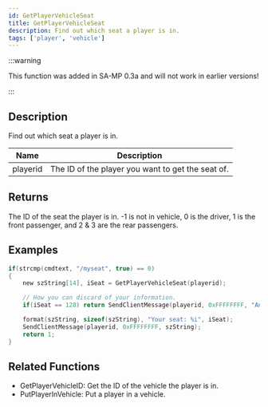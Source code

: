 ```yaml
---
id: GetPlayerVehicleSeat
title: GetPlayerVehicleSeat
description: Find out which seat a player is in.
tags: ['player', 'vehicle']
---
```


<TagLinks />

:::warning

This function was added in SA-MP 0.3a and will not work in earlier versions!

:::

## Description

Find out which seat a player is in.


| Name | Description |
|------|-------------|
|playerid | The ID of the player you want to get the seat of.|


## Returns

The ID of the seat the player is in. -1 is not in vehicle, 0 is the driver, 1 is the front passenger, and 2 & 3 are the rear passengers.


## Examples


```c
if(strcmp(cmdtext, "/myseat", true) == 0)
{
    new szString[14], iSeat = GetPlayerVehicleSeat(playerid);

    // How you can discard of your information.
    if(iSeat == 128) return SendClientMessage(playerid, 0xFFFFFFFF, "An error has prevented us from returning the seat ID.");

    format(szString, sizeof(szString), "Your seat: %i", iSeat);
    SendClientMessage(playerid, 0xFFFFFFFF, szString);
    return 1;
}
```


## Related Functions


-  GetPlayerVehicleID: Get the ID of the vehicle the player is in.
-  PutPlayerInVehicle: Put a player in a vehicle.